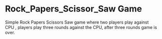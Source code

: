 # Rock_Papers_Scissor_Saw Game 
Simple Rock Papers Scissors Saw game where two players play against CPU , players play three rounds against the CPU, after three rounds game is over.
